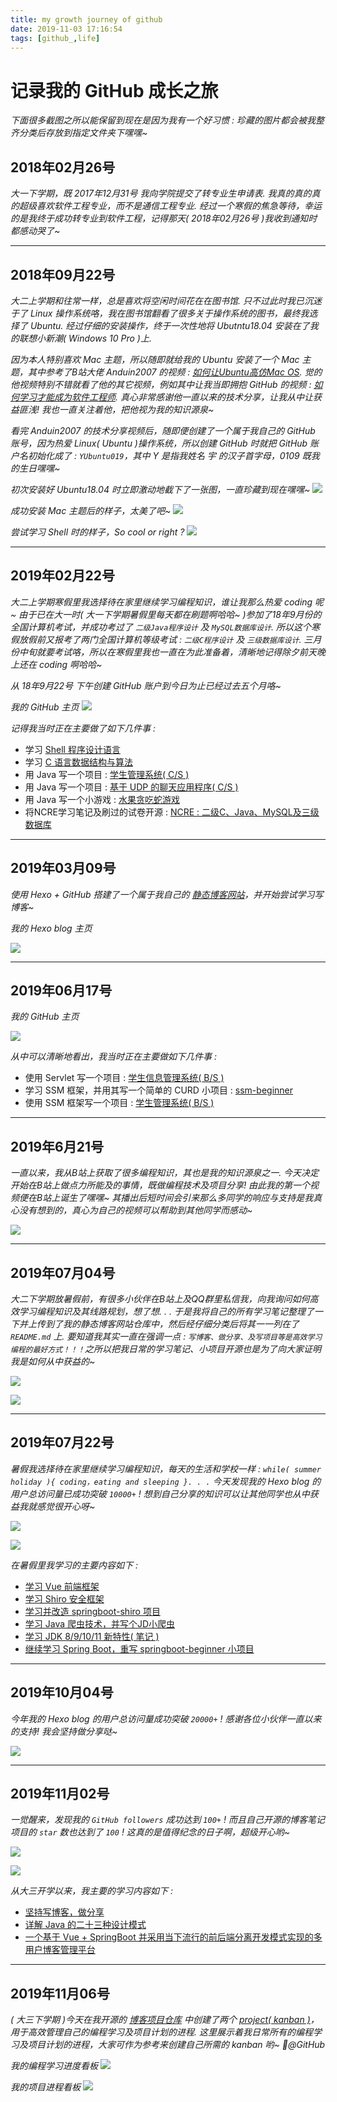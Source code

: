 ```yaml
---
title: my growth journey of github
date: 2019-11-03 17:16:54
tags: [github_,life]
---
```


# 记录我的 GitHub 成长之旅
*下面很多截图之所以能保留到现在是因为我有一个好习惯 : 珍藏的图片都会被我整齐分类后存放到指定文件夹下嘿嘿~*


## 2018年02月26号
*大一下学期，既 2017年12月31号 我向学院提交了转专业生申请表. 我真的真的真的超级喜欢软件工程专业，而不是通信工程专业. 经过一个寒假的焦急等待，幸运的是我终于成功转专业到软件工程，记得那天( 2018年02月26号 )我收到通知时都感动哭了~*

---

## 2018年09月22号
*大二上学期和往常一样，总是喜欢将空闲时间花在在图书馆. 只不过此时我已沉迷于了 Linux 操作系统咯，我在图书馆翻看了很多关于操作系统的图书，最终我选择了 Ubuntu. 经过仔细的安装操作，终于一次性地将 Ubutntu18.04 安装在了我的联想小新潮( Windows 10 Pro )上.*

*因为本人特别喜欢 Mac 主题，所以随即就给我的 Ubuntu 安装了一个 Mac 主题，其中参考了B站大佬 Anduin2007 的视频 : [如何让Ubuntu高仿Mac OS](https://www.bilibili.com/video/av26156974). 觉的他视频特别不错就看了他的其它视频，例如其中让我当即拥抱 GitHub 的视频 : [如何学习才能成为软件工程师](https://www.bilibili.com/video/av30153849). 真心非常感谢他一直以来的技术分享，让我从中让获益匪浅! 我也一直关注着他，把他视为我的知识源泉~*

*看完 Anduin2007 的技术分享视频后，随即便创建了一个属于我自己的 GitHub 账号，因为热爱 Linux( Ubuntu )操作系统，所以创建 GitHub 时就把 GitHub 账户名初始化成了 : `YUbuntu019`，其中 Y 是指我姓名 宇 的汉子首字母，0109 既我的生日嘿嘿~*

*初次安装好 Ubuntu18.04 时立即激动地截下了一张图，一直珍藏到现在嘿嘿~*
![ ](my-growth-journey-of-github\github-blog-20180922_ubuntu18.04-desktop.PNG)

*成功安装 Mac 主题后的样子，太美了吧~*
![ ](my-growth-journey-of-github\github-blog-20180922_ubuntu18.04-mac-theme.PNG)

*尝试学习 Shell 时的样子，So cool or right ?*
![ ](my-growth-journey-of-github\github-blog-20180922_ubuntu18.04-shell.PNG)

---

## 2019年02月22号
*大二上学期寒假里我选择待在家里继续学习编程知识，谁让我那么热爱 coding 呢~ 由于已在大一时( 大一下学期暑假里每天都在刷题啊哈哈~ )参加了18年9月份的全国计算机考试，并成功考过了 `二级Java程序设计` 及 `MySQL数据库设计`. 所以这个寒假放假前又报考了两门全国计算机等级考试 : `二级C程序设计` 及 `三级数据库设计`. 三月份中旬就要考试咯，所以在寒假里我也一直在为此准备着，清晰地记得除夕前天晚上还在 coding 啊哈哈~*

*从 18年9月22号 下午创建 GitHub 账户到今日为止已经过去五个月咯~*

*我的 GitHub 主页*
![ ](my-growth-journey-of-github\github-blog-20190222_github-homepage.PNG)

*记得我当时正在主要做了如下几件事 :*
* 学习 [Shell 程序设计语言](https://github.com/YUbuntu0109/Linux-Ubuntu)
* 学习 [C 语言数据结构与算法](https://github.com/YUbuntu0109/Data-Structures-and-Algorithm-Analysis-in-C)
* 用 Java 写一个项目 : [学生管理系统( C/S )](https://github.com/YUbuntu0109/Student-management-system-CS)
* 用 Java 写一个项目 : [基于 UDP 的聊天应用程序( C/S )](https://github.com/YUbuntu0109/Instant-messaging-software---Java-swing)
* 用 Java 写一个小游戏 : [水果贪吃蛇游戏](https://github.com/YUbuntu0109/Gluttonous-Snake)
* 将NCRE学习笔记及刷过的试卷开源 : [NCRE : 二级C、Java、MySQL及三级数据库](https://github.com/YUbuntu0109/NCRE)

---

## 2019年03月09号
*使用 Hexo + GitHub 搭建了一个属于我自己的 [静态博客网站](https://yubuntu0109.github.io/)，并开始尝试学习写博客~*

*我的 Hexo blog 主页*

![ ](my-growth-journey-of-github\github-blog-20190331_hexoblog-homepage.PNG)

---

## 2019年06月17号
*我的 GitHub 主页*

![ ](my-growth-journey-of-github\github-blog-20190617_github-homepage.PNG)

*从中可以清晰地看出，我当时正在主要做如下几件事 :*
* 使用 Servlet 写一个项目 : [学生信息管理系统( B/S )](https://github.com/YUbuntu0109/sms)
* 学习 SSM 框架，并用其写一个简单的 CURD 小项目 : [ssm-beginner](https://github.com/YUbuntu0109/ssm-beginner)
* 使用 SSM 框架写一个项目 : [学生管理系统( B/S )](https://github.com/YUbuntu0109/sms-ssm)

---

## 2019年6月21号
*一直以来，我从B站上获取了很多编程知识，其也是我的知识源泉之一. 今天决定开始在B站上做点力所能及的事情，既做编程技术及项目分享! 由此我的第一个视频便在B站上诞生了嘿嘿~ 其播出后短时间会引来那么多同学的响应与支持是我真心没有想到的，真心为自己的视频可以帮助到其他同学而感动~*

![ ](my-growth-journey-of-github\github-blog-20190621_B-homepage.PNG)

---

## 2019年07月04号
*大二下学期放暑假前，有很多小伙伴在B站上及QQ群里私信我，向我询问如何高效学习编程知识及其线路规划，想了想. . . 于是我将自己的所有学习笔记整理了一下并上传到了我的静态博客网站仓库中，然后经仔细分类后将其一一列在了 `README.md` 上. 要知道我其实一直在强调一点 : `写博客、做分享、及写项目等是高效学习编程的最好方式！！！`之所以把我日常的学习笔记、小项目开源也是为了向大家证明我是如何从中获益的~*

![ ](my-growth-journey-of-github\github-blog-20190704_hexoblog-opensource1.PNG)

![ ](my-growth-journey-of-github\github-blog-20190704_hexoblog-opensource2.jpg)

---

## 2019年07月22号
*暑假我选择待在家里继续学习编程知识，每天的生活和学校一样 : `while( summer holiday ){ coding，eating and sleeping }. . .` 今天发现我的 Hexo blog 的用户总访问量已成功突破 `10000+` ! 想到自己分享的知识可以让其他同学也从中获益我就感觉很开心呀~*

![ ](my-growth-journey-of-github\github-blog-20190722_hexoblog-homepage1-1w.PNG)

![ ](my-growth-journey-of-github\github-blog-20190722_hexoblog-homepage2-1w.PNG)

*在暑假里我学习的主要内容如下 :*
* [学习 Vue 前端框架](https://github.com/YUbuntu0109/vue-learning)
* [学习 Shiro 安全框架](https://github.com/YUbuntu0109/Shiro-learning)
* [学习并改造 springboot-shiro 项目](https://github.com/YUbuntu0109/springboot-shiro)
* [学习 Java 爬虫技术，并写个JD小爬虫](https://github.com/YUbuntu0109/crawler-learning)
* [学习 JDK 8/9/10/11 新特性( 笔记 )](https://github.com/YUbuntu0109/YUbuntu0109.github.io)
* [继续学习 Spring Boot，重写 springboot-beginner 小项目](https://github.com/YUbuntu0109/springboot-beginner)

---

## 2019年10月04号
*今年我的 Hexo blog 的用户总访问量成功突破 `20000+` ! 感谢各位小伙伴一直以来的支持! 我会坚持做分享哒~*

![ ](my-growth-journey-of-github\github-blog-20191004_hexoblog-homepage-2w.PNG)

---

## 2019年11月02号
*一觉醒来，发现我的 `GitHub followers` 成功达到 `100+` ! 而且自己开源的博客笔记项目的 `star` 数也达到了 `100` ! 这真的是值得纪念的日子啊，超级开心哟~*

![ ](my-growth-journey-of-github\github-blog-20191102_github-homepage.PNG)

![ ](my-growth-journey-of-github\github-blog-20191102_hexoblog-opensource1.PNG)

*从大三开学以来，我主要的学习内容如下 :*
* [坚持写博客，做分享](https://github.com/YUbuntu0109/YUbuntu0109.github.io)
* [详解 Java 的二十三种设计模式](https://github.com/YUbuntu0109/design-patterns-in-java)
* [一个基于 Vue + SpringBoot 并采用当下流行的前后端分离开发模式实现的多用户博客管理平台](https://github.com/YUbuntu0109/VBlog)

---

## 2019年11月06号
*( 大三下学期 )今天在我开源的 [博客项目仓库](https://github.com/YUbuntu0109/YUbuntu0109.github.io) 中创建了两个 [project( kanban )](https://github.com/YUbuntu0109/YUbuntu0109.github.io/projects)，用于高效管理自己的编程学习及项目计划的进程. 这里展示着我日常所有的编程学习及项目计划的进程，大家可作为参考来创建自己所需的 kanban 哟~  🧡@GitHub*

*我的编程学习进度看板*
![ ](my-growth-journey-of-github\github-blog-20191106_github-project_learning-plain.PNG)

*我的项目进程看板*
![ ](my-growth-journey-of-github\github-blog-20191106_github-project_project-plain.PNG)
